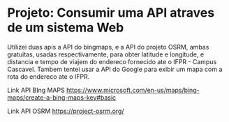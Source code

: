 # Projeto: Consumir uma API atraves de um sistema Web

Utilizei duas apis a API do bingmaps, e a API do projeto OSRM, ambas gratuitas, usadas respectivamente, para obter latitude e longitude, e distancia e tempo de viajem do endereco fornecido ate o IFPR - Campus Cascavel. Tambem tentei usar a API do Google para exibir um mapa com a rota do endereco ate o IFPR.

Link API BIng MAPS
https://www.microsoft.com/en-us/maps/bing-maps/create-a-bing-maps-key#basic

Link API OSRM
https://project-osrm.org/

